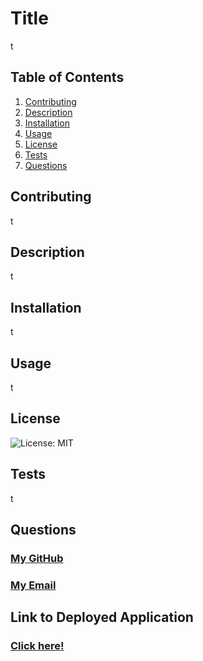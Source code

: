 # Title
  t
  
  ## Table of Contents
  1. [Contributing](#Contributors)
  2. [Description](#Description)
  3. [Installation](#Installation)
  4. [Usage](#Usage)
  5. [License](#License)
  6. [Tests](#Tests)
  7. [Questions](#GitHub)
  
  ## Contributing
  t
  
  ## Description 
  t
      
  ## Installation 
  t
      
  ## Usage 
  t
      
  ## License 
  ![License: MIT](https://img.shields.io/badge/License-MIT-yellow.svg)
      
  ## Tests
  t
      
  ## Questions
  ### [My GitHub](#https://github.com/t)
  ### [My Email](t)
  
  ## Link to Deployed Application
  ### [Click here!](https://t.github.io/t/)
  